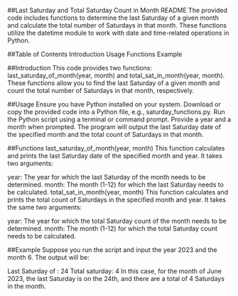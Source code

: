 ##Last Saturday and Total Saturday Count in Month README
The provided code includes functions to determine the last Saturday of a given month and calculate the total number of Saturdays in that month. These functions utilize the datetime module to work with date and time-related operations in Python.

##Table of Contents
 Introduction
 Usage
 Functions
 Example

##Introduction
This code provides two functions: last_saturday_of_month(year, month) and total_sat_in_month(year, month). These functions allow you to find the last Saturday of a given month and count the total number of Saturdays in that month, respectively.

##Usage
Ensure you have Python installed on your system.
Download or copy the provided code into a Python file, e.g., saturday_functions.py.
Run the Python script using a terminal or command prompt.
Provide a year and a month when prompted.
The program will output the last Saturday date of the specified month and the total count of Saturdays in that month.

##Functions
last_saturday_of_month(year, month)
This function calculates and prints the last Saturday date of the specified month and year. It takes two arguments:

year: The year for which the last Saturday of the month needs to be determined.
month: The month (1-12) for which the last Saturday needs to be calculated.
total_sat_in_month(year, month)
This function calculates and prints the total count of Saturdays in the specified month and year. It takes the same two arguments:

year: The year for which the total Saturday count of the month needs to be determined.
month: The month (1-12) for which the total Saturday count needs to be calculated.

##Example
Suppose you run the script and input the year 2023 and the month 6. The output will be:

Last Saturday of : 24
Total saturday:  4
In this case, for the month of June 2023, the last Saturday is on the 24th, and there are a total of 4 Saturdays in the month.
